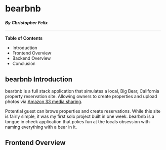 # bearbnb
#### *By Christopher Felix*

___

**Table of Contents**
* Introduction
* Frontend Overview 
* Backend Overview
* Conclusion

## bearbnb Introduction

bearbnb is a full stack application that simulates a local, Big Bear, California property reservation site. Allowing owners to create properties and upload photos via  [Amazon S3 media sharing](https://aws.amazon.com/media-sharing/).

Potential guest can brows properties and create reservations. While this site is fairly simple, it was my first solo project built in one week. bearbnb is a tongue in cheek application that pokes fun at the locals obsession with naming everything with a bear in it.

## Frontend Overview

